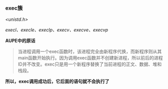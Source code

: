 ### exec簇

*\<unistd.h\>* 	

*execl、execle、execlp、execv、execve、execvp* 

**AUPE中的原话** 

> 当进程调用一个exec函数时，该进程完全由新程序代换，而新程序则从其main函数开始执行。因为调用exec函数并不创建新进程，所以前后的进程ID并不改变。exec只是用一个新程序替换了当前进程的正文、数据、堆和栈段。

**所以，exec调用成功后，它后面的语句就不会执行了** 